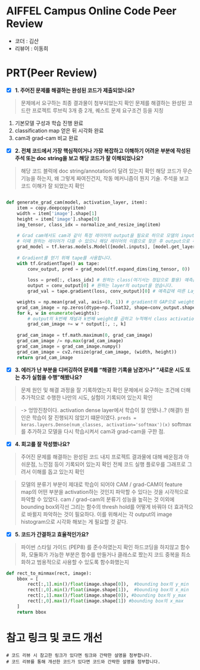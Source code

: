 # AIFFEL Campus Online Code Peer Review

- 코더 : 김산
- 리뷰어 : 이동희


# PRT(Peer Review)
- [x]  **1. 주어진 문제를 해결하는 완성된 코드가 제출되었나요?**

> 문제에서 요구하는 최종 결과물이 첨부되었는지 확인
> 문제를 해결하는 완성된 코드란 프로젝트 루브릭 3개 중 2개, 
> 퀘스트 문제 요구조건 등을 지칭

1. 기본모델 구성과 학습 진행 완료
2. classification map 얻은 뒤 시각화 완료
3. cam과 grad-cam 비교 완료
    
- [x]  **2. 전체 코드에서 가장 핵심적이거나 가장 복잡하고 이해하기 어려운 부분에 작성된 
주석 또는 doc string을 보고 해당 코드가 잘 이해되었나요?**

> 해당 코드 블럭에 doc string/annotation이 달려 있는지 확인
> 해당 코드가 무슨 기능을 하는지, 왜 그렇게 짜여진건지, 작동 메커니즘이 뭔지 기술.
> 주석을 보고 코드 이해가 잘 되었는지 확인
```python

def generate_grad_cam(model, activation_layer, item):
    item = copy.deepcopy(item)
    width = item['image'].shape[1]
    height = item['image'].shape[0]
    img_tensor, class_idx = normalize_and_resize_img(item)
    
    # Grad cam에서도 cam과 같이 특정 레이어의 output을 필요로 하므로 모델의 input과 output을 새롭게 정의합니다.
    # 이때 원하는 레이어가 다를 수 있으니 해당 레이어의 이름으로 찾은 후 output으로 추가합니다.
    grad_model = tf.keras.models.Model([model.inputs], [model.get_layer(activation_layer).output, model.output])
    
    # Gradient를 얻기 위해 tape를 사용합니다.
    with tf.GradientTape() as tape:
        conv_output, pred = grad_model(tf.expand_dims(img_tensor, 0))
    
        loss = pred[:, class_idx] # 원하는 class(여기서는 정답으로 활용) 예측값을 얻습니다.
        output = conv_output[0] # 원하는 layer의 output을 얻습니다.
        grad_val = tape.gradient(loss, conv_output)[0] # 예측값에 따른 Layer의 gradient를 얻습니다.

    weights = np.mean(grad_val, axis=(0, 1)) # gradient의 GAP으로 weight를 구합니다.
    grad_cam_image = np.zeros(dtype=np.float32, shape=conv_output.shape[0:2])
    for k, w in enumerate(weights):
        # output의 k번째 채널과 k번째 weight를 곱하고 누적해서 class activation map을 얻습니다.
        grad_cam_image += w * output[:, :, k]
        
    grad_cam_image = tf.math.maximum(0, grad_cam_image)
    grad_cam_image /= np.max(grad_cam_image)
    grad_cam_image = grad_cam_image.numpy()
    grad_cam_image = cv2.resize(grad_cam_image, (width, height))
    return grad_cam_image
```

     
- [x]  **3. 에러가 난 부분을 디버깅하여 문제를 “해결한 기록을 남겼거나” 
”새로운 시도 또는 추가 실험을 수행”해봤나요?**

> 문제 원인 및 해결 과정을 잘 기록하였는지 확인
> 문제에서 요구하는 조건에 더해 추가적으로 수행한 나만의 시도, 
> 실험이 기록되어 있는지 확인

> -> 엉망진창이다. activation dense layer에서 학습이 잘 안됐나..? (해결!)
> 원인은 학습이 잘 진행되지 않았기 떄문이였다.
`preds = keras.layers.Dense(num_classes, activation='softmax')(x)`
softmax를 추가하고 모델을 다시 학습시켜서 cam과 grad-cam을 구한 점.
        
- [x]  **4. 회고를 잘 작성했나요?**

> 주어진 문제를 해결하는 완성된 코드 내지 프로젝트 결과물에 대해
> 배운점과 아쉬운점, 느낀점 등이 기록되어 있는지 확인
> 전체 코드 실행 플로우를 그래프로 그려서 이해를 돕고 있는지 확인

>모델의 분류기 부분이 제대로 학습이 되어야 CAM / grad-CAM이 feature map의 어떤 부분을 activation하는 것인지 파악할 수 있다는 것을
시각적으로 파악할 수 있었다.
>cam / grad-cam의 분류기 성능을 높히는 것 이외에 bounding box외각선 그리는 함수의 thresh hold를 어떻게 바꿔야 더 효과적으로 바뀔지
파악하는 것이 필요하다. 이를 위해서는 각 output의 image histogram으로 시각화 해보는 게 필요할 것 같다.
        
- [x]  **5. 코드가 간결하고 효율적인가요?**

> 파이썬 스타일 가이드 (PEP8) 를 준수하였는지 확인
> 하드코딩을 하지않고 함수화, 모듈화가 가능한 부분은 함수를 만들거나 클래스로 짰는지
> 코드 중복을 최소화하고 범용적으로 사용할 수 있도록 함수화했는지

```python
def rect_to_minmax(rect, image):
    bbox = [
        rect[:,1].min()/float(image.shape[0]),  #bounding box의 y_min
        rect[:,0].min()/float(image.shape[1]),  #bounding box의 x_min
        rect[:,1].max()/float(image.shape[0]), #bounding box의 y_max
        rect[:,0].max()/float(image.shape[1]) #bounding box의 x_max
    ]
    return bbox
```


# 참고 링크 및 코드 개선
```
# 코드 리뷰 시 참고한 링크가 있다면 링크와 간략한 설명을 첨부합니다.
# 코드 리뷰를 통해 개선한 코드가 있다면 코드와 간략한 설명을 첨부합니다.
```
